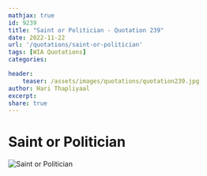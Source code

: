 ```yaml
---
mathjax: true
id: 9239
title: "Saint or Politician - Quotation 239"
date: 2022-11-22
url: '/quotations/saint-or-politician'
tags: [WIA Quotations] 
categories: 

header:
    teaser: /assets/images/quotations/quotation239.jpg
author: Hari Thapliyaal 
excerpt:
share: true 
---
```


# Saint or Politician

![Saint or Politician](/assets/images/quotations/quotation239.jpg)
